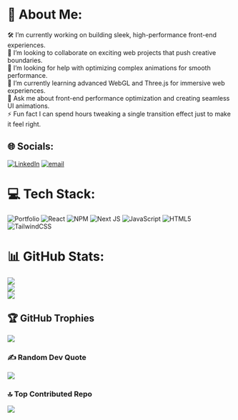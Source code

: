 # 💫 About Me:
🛠️ I’m currently working on building sleek, high-performance front-end experiences.<br>🤝 I’m looking to collaborate on exciting web projects that push creative boundaries.<br>👐 I’m looking for help with optimizing complex animations for smooth performance.<br>🌱 I’m currently learning advanced WebGL and Three.js for immersive web experiences.<br>💬 Ask me about front-end performance optimization and creating seamless UI animations.<br>⚡ Fun fact I can spend hours tweaking a single transition effect just to make it feel right.


## 🌐 Socials:
[![LinkedIn](https://img.shields.io/badge/LinkedIn-%230077B5.svg?logo=linkedin&logoColor=white)](https://linkedin.com/in/biswadipphuyal) [![email](https://img.shields.io/badge/Email-D14836?logo=gmail&logoColor=white)](mailto:biswadipphyl@gmail.com) 

# 💻 Tech Stack:
![Portfolio](https://img.shields.io/badge/Portfolio-%23000000.svg?style=for-the-badge&logo=firefox&logoColor=#FF7139) ![React](https://img.shields.io/badge/react-%2320232a.svg?style=for-the-badge&logo=react&logoColor=%2361DAFB) ![NPM](https://img.shields.io/badge/NPM-%23CB3837.svg?style=for-the-badge&logo=npm&logoColor=white) ![Next JS](https://img.shields.io/badge/Next-black?style=for-the-badge&logo=next.js&logoColor=white) ![JavaScript](https://img.shields.io/badge/javascript-%23323330.svg?style=for-the-badge&logo=javascript&logoColor=%23F7DF1E) ![HTML5](https://img.shields.io/badge/html5-%23E34F26.svg?style=for-the-badge&logo=html5&logoColor=white) ![TailwindCSS](https://img.shields.io/badge/tailwindcss-%2338B2AC.svg?style=for-the-badge&logo=tailwind-css&logoColor=white)
# 📊 GitHub Stats:
![](https://github-readme-stats.vercel.app/api?username=biswadipphyl&theme=dark&hide_border=false&include_all_commits=true&count_private=true)<br/>
![](https://nirzak-streak-stats.vercel.app/?user=biswadipphyl&theme=dark&hide_border=false)<br/>
![](https://github-readme-stats.vercel.app/api/top-langs/?username=biswadipphyl&theme=dark&hide_border=false&include_all_commits=true&count_private=true&layout=compact)

## 🏆 GitHub Trophies
![](https://github-profile-trophy.vercel.app/?username=biswadipphyl&theme=radical&no-frame=true&no-bg=false&margin-w=4)

### ✍️ Random Dev Quote
![](https://quotes-github-readme.vercel.app/api?type=horizontal&theme=radical)

### 🔝 Top Contributed Repo
![](https://github-contributor-stats.vercel.app/api?username=biswadipphyl&limit=5&theme=dark&combine_all_yearly_contributions=true)

<!-- Proudly created with GPRM ( https://gprm.itsvg.in ) -->
